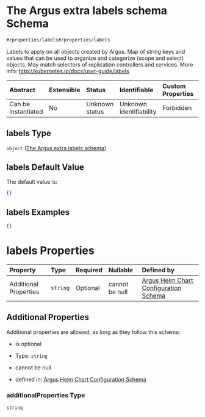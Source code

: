 # The Argus extra labels schema Schema

```txt
#/properties/labels#/properties/labels
```

Labels to apply on all objects created by Argus. Map of string keys and values that can be used to organize and categorize (scope and select) objects. May match selectors of replication controllers and services. More info: <http://kubernetes.io/docs/user-guide/labels>

| Abstract            | Extensible | Status         | Identifiable            | Custom Properties | Additional Properties | Access Restrictions | Defined In                                                        |
| :------------------ | :--------- | :------------- | :---------------------- | :---------------- | :-------------------- | :------------------ | :---------------------------------------------------------------- |
| Can be instantiated | No         | Unknown status | Unknown identifiability | Forbidden         | Allowed               | none                | [values.schema.json\*](values.schema.json "open original schema") |

## labels Type

`object` ([The Argus extra labels schema](values-properties-the-argus-extra-labels-schema.md))

## labels Default Value

The default value is:

```json
{}
```

## labels Examples

```json
{}
```

# labels Properties

| Property              | Type     | Required | Nullable       | Defined by                                                                                                                                                                     |
| :-------------------- | :------- | :------- | :------------- | :----------------------------------------------------------------------------------------------------------------------------------------------------------------------------- |
| Additional Properties | `string` | Optional | cannot be null | [Argus Helm Chart Configuration Schema](values-properties-the-argus-extra-labels-schema-additionalproperties.md "#/properties/labels#/properties/labels/additionalProperties") |

## Additional Properties

Additional properties are allowed, as long as they follow this schema:



*   is optional

*   Type: `string`

*   cannot be null

*   defined in: [Argus Helm Chart Configuration Schema](values-properties-the-argus-extra-labels-schema-additionalproperties.md "#/properties/labels#/properties/labels/additionalProperties")

### additionalProperties Type

`string`
